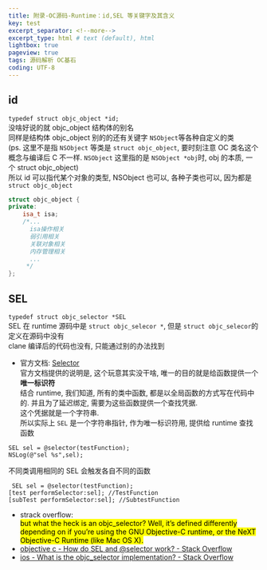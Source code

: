 ```yaml
---
title: 附录-OC源码-Runtime：id,SEL 等关键字及其含义     
key: test
excerpt_separator: <!--more-->
excerpt_type: html # text (default), html
lightbox: true
pageview: true
tags: 源码解析 OC基石
coding: UTF-8
---   
```

## id  
`typedef struct objc_object *id;`  
没啥好说的就 objc_object 结构体的别名  
同样是结构体 objc_object 别的的还有关键字 `NSObject`等各种自定义的类  
(ps. 这里不是指 `NSObject` 等类是 `struct objc_object`, 要时刻注意 OC 类名这个概念与编译后 C 不一样. `NSObject` 这里指的是 `NSObject *obj`时, obj 的本质, 一个 struct objc_object)  
所以 id 可以指代某个对象的类型, NSObject 也可以, 各种子类也可以, 因为都是`struct objc_object`  
```c++  
struct objc_object {  
private:  
    isa_t isa;  
    /*...  
      isa操作相关  
      弱引用相关  
      关联对象相关  
      内存管理相关  
      ...  
     */  
};  
```  
  
## SEL  
`typedef struct objc_selector *SEL`  
SEL 在 runtime 源码中是 `struct objc_selecor *`, 但是 `struct objc_selecor`的定义在源码中没有  
clane 编译后的代码也没有, 只能通过别的办法找到  
* 官方文档: [Selector](https://developer.apple.com/library/archive/documentation/General/Conceptual/DevPedia-CocoaCore/Selector.html)  
官方文档提供的说明是, 这个玩意其实没干啥, 唯一的目的就是给函数提供一个 **唯一标识符**  
结合 runtime, 我们知道, 所有的类中函数, 都是以全局函数的方式写在代码中的. 并且为了延迟绑定, 需要为这些函数提供一个查找凭据.  
这个凭据就是一个字符串.  
所以实际上 `SEL` 是一个字符串指针, 作为唯一标识符用, 提供给 runtime 查找函数  
```objc  
SEL sel = @selector(testFunction);  
NSLog(@"sel %s",sel);  
```  
不同类调用相同的 SEL 会触发各自不同的函数  
```objc  
 SEL sel = @selector(testFunction);  
[test performSelector:sel]; //TestFunction  
[subTest performSelector:sel]; //SubtestFunction  
```  
* strack overflow:   
<mark>but what the heck is an objc_selector? Well, it’s defined differently depending on if you’re using the GNU Objective-C runtime, or the NeXT Objective-C Runtime (like Mac OS X).</mark>  
* [objective c - How do SEL and @selector work? - Stack Overflow](https://stackoverflow.com/questions/19322264/how-do-sel-and-selector-work)  
* [ios - What is the objc_selector implementation? - Stack Overflow](https://stackoverflow.com/questions/28581489/what-is-the-objc-selector-implementation)  
